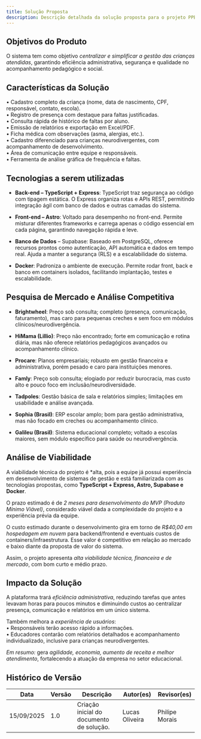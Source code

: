 ```yaml
---
title: Solução Proposta
description: Descrição detalhada da solução proposta para o projeto PPBM.
---
```


## Objetivos do Produto

O sistema tem como objetivo *centralizar e simplificar a gestão das crianças atendidas*, garantindo eficiência administrativa, segurança e qualidade no acompanhamento pedagógico e social.

## Características da Solução

•⁠  ⁠Cadastro completo da criança (nome, data de nascimento, CPF, responsável, contato, escola).  
•⁠  ⁠Registro de presença com destaque para faltas justificadas.  
•⁠  ⁠Consulta rápida de histórico de faltas por aluno.  
•⁠  ⁠Emissão de relatórios e exportação em Excel/PDF.  
•⁠  ⁠Ficha médica com observações (asma, alergias, etc.).  
•⁠  ⁠Cadastro diferenciado para crianças neurodivergentes, com acompanhamento de desenvolvimento.  
•⁠  ⁠Área de comunicação entre equipe e responsáveis.  
•⁠  ⁠Ferramenta de análise gráfica de frequência e faltas.  

## Tecnologias a serem utilizadas

  - **⁠Back-end – TypeScript + Express**: TypeScript traz segurança ao código com tipagem estática. O Express organiza rotas e APIs REST, permitindo integração ágil com banco de dados e outras camadas do sistema.

  - **⁠Front-end – Astro**: Voltado para desempenho no front-end. Permite misturar diferentes frameworks e carrega apenas o código essencial em cada página, garantindo navegação rápida e leve.

  - **Banco de Dados** – Supabase: Baseado em PostgreSQL, oferece recursos prontos como autenticação, API automática e dados em tempo real. Ajuda a manter a segurança (RLS) e a escalabilidade do sistema.  

  - **Docker**: Padroniza o ambiente de execução. Permite rodar front, back e banco em containers isolados, facilitando implantação, testes e escalabilidade.  

## Pesquisa de Mercado e Análise Competitiva

  - **Brightwheel**: Preço sob consulta; completo (presença, comunicação, faturamento), mas caro para pequenas creches e sem foco em módulos clínicos/neurodivergência.

  - **HiMama (Lillio)**: Preço não encontrado; forte em comunicação e rotina diária, mas não oferece relatórios pedagógicos avançados ou acompanhamento clínico.

  - **Procare**: Planos empresariais; robusto em gestão financeira e administrativa, porém pesado e caro para instituições menores. 

  - **Famly**: Preço sob consulta; elogiado por reduzir burocracia, mas custo alto e pouco foco em inclusão/neurodiversidade. 

  - **Tadpoles**: Gestão básica de sala e relatórios simples; limitações em usabilidade e análise avançada.  

  - **Sophia (Brasil)**: ERP escolar amplo; bom para gestão administrativa, mas não focado em creches ou acompanhamento clínico. 

  - **Galileu (Brasil)**: Sistema educacional completo; voltado a escolas maiores, sem módulo específico para saúde ou neurodivergência.  

## Análise de Viabilidade

A viabilidade técnica do projeto é *alta, pois a equipe já possui experiência em desenvolvimento de sistemas de gestão e está familiarizada com as tecnologias propostas, como **TypeScript + Express, Astro, Supabase e Docker**.  

O prazo estimado é de *2 meses para desenvolvimento do MVP (Produto Mínimo Viável)*, considerado viável dada a complexidade do projeto e a experiência prévia da equipe.  

O custo estimado durante o desenvolvimento gira em torno de *R$40,00 em hospedagem em nuvem* para backend/frontend e eventuais custos de containers/infraestrutura. Esse valor é competitivo em relação ao mercado e baixo diante da proposta de valor do sistema.  

Assim, o projeto apresenta *alta viabilidade técnica, financeira e de mercado*, com bom curto e médio prazo.  

## Impacto da Solução

A plataforma trará *eficiência administrativa*, reduzindo tarefas que antes levavam horas para poucos minutos e diminuindo custos ao centralizar presença, comunicação e relatórios em um único sistema.  

Também melhora a *experiência de usuários*:  
•⁠  ⁠Responsáveis terão acesso rápido a informações.  
•⁠  ⁠Educadores contarão com relatórios detalhados e acompanhamento individualizado, inclusive para crianças neurodivergentes.  

*Em resumo:* gera *agilidade, economia, aumento de receita e melhor atendimento*, fortalecendo a atuação da empresa no setor educacional.

## Histórico de Versão

| Data | Versão | Descrição | Autor(es) | Revisor(es) |
|------|--------|-----------|-----------|-------------|
| 15/09/2025 | 1.0 | Criação inicial do documento de solução. | Lucas Oliveira | Philipe Morais |
